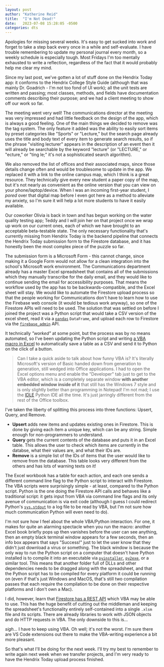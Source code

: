 ```yaml
---
layout: post
author: "Katherine Reid"
title:  "I'm Not Dead!"
date:   2023-07-08 15:28:05 -0500
categories: dts
---
```

Apologies for missing several weeks. It's easy to get sucked into work and forget to take a step back every once in a while and self-evaluate. I have trouble remembering to update my personal journal every month, so a weekly schedule is especially tough. Most Fridays I'm too mentally exhausted to write a reflection, regardless of the fact that it would probably help me clear my mind.

Since my last post, we've gotten a lot of stuff done on the Hendrix Today app: it conforms to the Hendrix College Style Guide (although that was mainly Dr. Goadrich - I'm not too fond of UI work); all the unit tests are written and passing; most classes, methods, and fields have documentation comments describing their purpose; and we had a client meeting to show off our work so far.

The meeting went very well! The communications director at the meeting was very impressed and had little feedback on the design of the app, which is always a good feeling. One of the main things we decided to remove was the tag system. The only feature it added was the ability to easily sort items by preset categories like "Sports" or "Lecture," but the search page already uses the title and body text of every item to generate search results, so if the phrase "visiting lecturer" appears in the description of an event then it will already be searchable by the keyword "lecture" (or "LECTURE," or "ecture," or "ting le;" it's not a sophisticated search algorithm).

We also removed the list of offices and their associated maps, since those details change often and would be troublesome to update in the app. We replaced it with a link to the online campus map, which I think is a great resource. They technically give every new student a paper copy of the map, but it's not nearly as convenient as the online version that you can view on your phone/laptop/device. When I was an incoming first-year student, I _pored_ over that digital map before I even got here as a method to alleviate my anxiety, so I'm sure it will help a lot more students to have it easily available.

Our coworker Olivia is back in town and has begun working on the water quality testing app; Teddy and I will join her on that project once we wrap up work on our current ones, each of which we have brought to an acceptable beta-testable state. The only necessary functionality that's currently missing from Hendrix Today is the backend pipeline that connects the Hendrix Today submission form to the Firestore database, and it has honestly been the most complex piece of the puzzle so far.

The submission form is a Microsoft Form - this cannot change, since making it a Google Form would not allow for a clean integration into the school's Microsoft work environment. The Communications department already has a master Excel spreadsheet that contains all of the submissions which they manually transcribe for the daily email, and they would like to continue sending the email for accessibility purposes. That means the workflow used by the app has to be backwards-compatible, and the Excel sheet will stay. We would like to automate the Firestore upload process so that the people working for Communications don't have to learn how to use the Firebase web console (it would be tedious work anyway), so one of the Firestore APIs will need to be used. The solution that was settled on before I joined the project was a Python script that would take a CSV version of the excel sheet, read it via a [`pandas`](https://pypi.org/project/pandas/) `DataFrame`, and upload each row to Firestore via the [`firebase_admin`](https://pypi.org/project/firebase-admin/) API.

It technically _"worked"_ at some point, but the process was by no means automated, so I've been updating the Python script and writing [a VBA macro in Excel](https://learn.microsoft.com/en-us/office/vba/api/overview/excel) to automatically save a table as a CSV and send it to Python on the click of a button.
> Can I take a quick aside to talk about how funny VBA is? It's literally Microsoft's version of Basic handed down from generation to generation, still wedged into Office applications. I had to open the Excel options menu and enable the "Developer" tab just to get to the VBA editor, which is a completely separate window **with another embedded window inside of it** that still has the Windows 7 style and is only slightly better than programming in Notepad! I'm not mad; I use the [IDLE](https://docs.python.org/3/library/idle.html) Python IDE all the time. It's just jarringly different from the rest of the Office toolbox.

I've taken the liberty of splitting this process into three functions: Upsert, Query, and Remove.
- **Upsert** adds new items and updates existing ones in Firestore. This is done by giving each item a unique key, which can be any string. Simple enough for non-programmers to understand.
- **Query** gets the current contents of the database and puts it in an Excel table. This allows the user to check which items are currently in the databse, what their values are, and what their IDs are.
- **Remove** is a simple list of the IDs of items that the user would like to remove from the database. This table looks very different from the others and has lots of warning texts on it!

The Excel workbook has a table for each action, and each one sends a different command line flag to the Python script to interact with Firestore. The VBA scripts were surprisingly simple - at least, compared to the Python script. Python is the one doing the Firestore API calls and behaves like a traditional script: it gets input from VBA via command line flags and its only avenue of communication is via exit code (although I guess I could redirect Python's [`sys.stdout`](https://docs.python.org/3/library/sys.html#sys.stdout) to a log file to be read by VBA, but I'm not sure how much communication Python will even need to do).

I'm not sure how I feel about the whole VBA/Python interaction. For one, it makes for quite an alarming spectacle when you run the macro: another Excel book briefly pops up then vanishes before the user can see anything, then an empty black terminal window appears for a few seconds, then an info box appears that says "Success!" just to let the user know that they didn't just download a virus or something. The black window is because the only way to run the Python script on a computer that doesn't have Python installed is to compile it into an executable via [`pyinstaller`](https://pypi.org/project/pyinstaller/), [`py2exe`](https://pypi.org/project/py2exe/), or a similar tool. This means that another folder full of DLLs and other dependencies needs to be dragged along with the spreadsheet, and that the Python script has to be compiled for every platform it could be running on (even if that's just Windows and MacOS, that's still two compilation passes that each require the compilation to be done on their respective platforms and I don't own a Mac).

I did, however, learn that [Firestore has a REST API](https://firebase.google.com/docs/firestore/use-rest-api) which VBA may be able to use. This has the huge benefit of cutting out the middleman and keeping the spreadsheet's functionality entirely self-contained into a single `.xlsm` file and its scripts. There are already libraries to work with JSON objects and do HTTP requests in VBA. The only downside to this is...

_sigh..._ I have to keep using VBA. Oh well; it's not the worst. I'm sure there are VS Code extensions out there to make the VBA-writing experience a bit more pleasant.

So that's what I'll be doing for the next week. I'll try my best to remember to write again next week when we transfer projects, and I'm very ready to have the Hendrix Today upload process finished.
